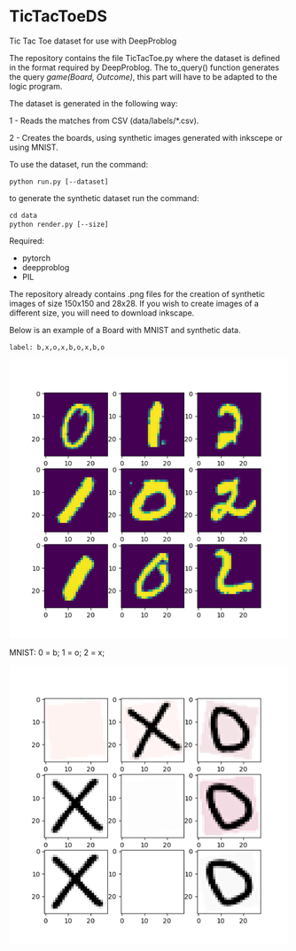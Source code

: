 # TicTacToeDS
Tic Tac Toe dataset for use with DeepProblog

The repository contains the file TicTacToe.py 
where the dataset is defined in the format required 
by DeepProblog. The to_query() function generates 
the query *game(Board, Outcome)*, this part will have 
to be adapted to the logic program.

The dataset is generated in the following way:

1 - Reads the matches from CSV (data/labels/*.csv).

2 - Creates the boards, using synthetic images generated with inkscepe or using MNIST.

To use the dataset, run the command:
```
python run.py [--dataset]
```

to generate the synthetic dataset run the command:
```
cd data
python render.py [--size] 
```

Required:
- pytorch
- deepproblog
- PIL

The repository already contains .png files for 
the creation of synthetic images of size 150x150 
and 28x28. If you wish to create images of a different 
size, you will need to download inkscape.

Below is an example of a Board with MNIST and synthetic data. 
```
label: b,x,o,x,b,o,x,b,o
```
![alt text](board_MNIST.png)

MNIST:
0 = b;
1 = o;
2 = x;


![alt text](board_ink.png)
